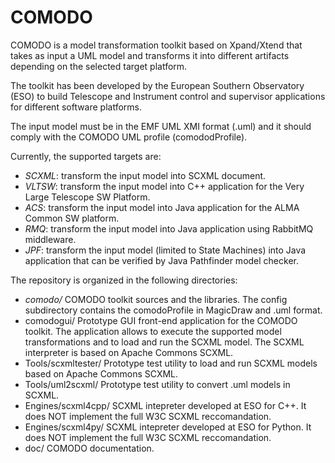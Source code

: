 # COMODO

COMODO is a model transformation toolkit based on Xpand/Xtend that takes as input a UML model and transforms it into different artifacts depending on the selected target platform.

The toolkit has been developed by the European Southern Observatory (ESO) to build Telescope and Instrument control and supervisor applications for different software platforms. 

The input model must be in the EMF UML XMI format (.uml) and it should comply with the COMODO UML profile (comododProfile).

Currently, the supported targets are:
* *SCXML*: transform the input model into SCXML document.
* *VLTSW*: transform the input model into C++ application for the Very Large Telescope SW Platform.
* *ACS*: transform the input model into Java application for the ALMA Common SW platform.
* *RMQ*: transform the input model into Java application using RabbitMQ middleware.
* *JPF*: transform the input model (limited to State Machines) into Java application that can be verified by Java Pathfinder model checker.

The repository is organized in the following directories:
* _comodo/_ COMODO toolkit sources and the libraries. The config subdirectory contains the comodoProfile in MagicDraw and .uml format.
* comodogui/ Prototype GUI front-end application for the COMODO toolkit. The application allows to execute the supported model transformations and to load and run the SCXML model. The SCXML interpreter is based on Apache Commons SCXML.
* Tools/scxmltester/ Prototype test utility to load and run SCXML models based on Apache Commons SCXML.
* Tools/uml2scxml/ Prototype test utility to convert .uml models in SCXML.
* Engines/scxml4cpp/ SCXML intepreter developed at ESO for C++. It does NOT implement the full W3C SCXML reccomandation.
* Engines/scxml4py/ SCXML intepreter developed at ESO for Python. It does NOT implement the full W3C SCXML reccomandation.
* doc/ COMODO documentation.


